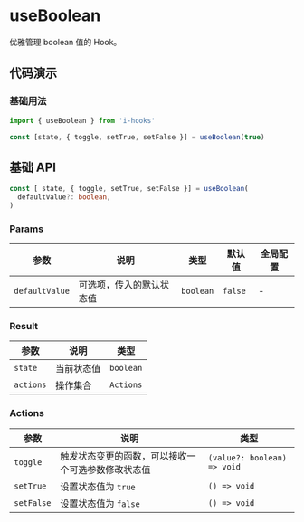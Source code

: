 # useBoolean

优雅管理 boolean 值的 Hook。

## 代码演示

### 基础用法

```ts
import { useBoolean } from 'i-hooks'

const [state, { toggle, setTrue, setFalse }] = useBoolean(true)
```

## 基础 API
  
```ts
const [ state, { toggle, setTrue, setFalse }] = useBoolean(
  defaultValue?: boolean,
)
```

### Params

| 参数 | 说明 | 类型 | 默认值 | 全局配置 |
| --- | ---- | --- | ----- | ------ |
| `defaultValue` | 可选项，传入的默认状态值 | `boolean` | `false` | - |  

### Result

| 参数 | 说明 | 类型 |  
| --- | ---- | --- |
| `state` | 当前状态值 | `boolean` |
| `actions` | 操作集合 | `Actions` |

### Actions
| 参数 | 说明 | 类型 |  
| --- | ---- | --- |
| `toggle` | 触发状态变更的函数，可以接收一个可选参数修改状态值 | `(value?: boolean) => void` |
| `setTrue` | 设置状态值为 `true` | `() => void` |
| `setFalse` | 设置状态值为 `false` | `() => void` |

<!-- 所有单元格的两端都需要有一个空格 --> 
